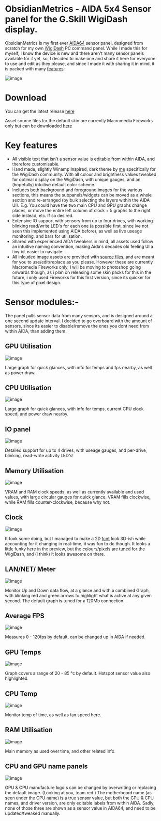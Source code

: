 # ObsidianMetrics  - AIDA 5x4 Sensor panel for the G.Skill WigiDash display.

ObsidianMetrics is my first ever [AIDA64](https://www.aida64.com/products) sensor panel, designed from scratch for my own [WigiDash](https://www.gskill.com/product/412/415/1702982997/WigiDash) PC command panel. While I made this for myself, I know the device is new and there aren't many sensor panels available for it yet, so, I decided to make one and share it here for everyone to use and edit as they please, and since I made it with sharing it in mind, it is packed with many [features](https://github.com/Infinite-Patience/Aida64-Panels/blob/main/README.md#key-features):

![image](https://github.com/Infinite-Patience/Aida64-Panels/assets/157330778/f34022c0-26e5-4f9f-bb1e-e3acbdfda9fa)


# Download

 

You can get the latest release [here](https://github.com/Infinite-Patience/Aida64-Panels/releases/tag/ObsidianMetrics_v1.0)

Asset source files for the default skin are currently Macromedia Fireworks only but can be downloaded [here](https://github.com/Infinite-Patience/Aida64-Panels/releases/tag/ObsidianMetrics_Fireworks_PNG_Sources_v1.0)

# Key features

- All visible text that isn't a sensor value is editable from within AIDA, and therefore customisable.
- Hand made, slightly Winamp Inspired, dark theme by [me](https://www.deviantart.com/hameed) specifically for the WigiDash community. With all colour and brightness values tweaked for optimal display on the WigiDash, with unique gauges, and an (hopefully) intuitive default color scheme.
- Includes both background and foreground images for the various sections, this means the subpanels/widgets can be moved as a whole section and re-arranged (by bulk selecting the layers within the AIDA UI). E.g. You could have the two main CPU and GPU graphs change places, or move the entire left column of clock + 5 graphs to the right side instead, etc. If so desired.
- Extensive IO support with sensors from up to four drives, with working blinking read/write LED's for each one (a possible first, since ive not seen this implemented using AIDA before), as well as live useage monitoring, and bars for utilisation.
- Shared with experienced AIDA tweakers in mind, all assets used follow an intuitive naming convention, making Aida's decades old feeling UI a tiny bit easier to navigate.
- All inlcuded image assets are provided with [source files](https://github.com/Infinite-Patience/Aida64-Panels/releases/tag/ObsidianMetrics_Fireworks_PNG_Sources_v1.0), and are meant for you to use/edit/replace as you please. However these are currently Macromedia Fireworks only, I will be moving to photoshop going onwards though, as i plan on releasing some skin packs for this in the future, i only used Fireworks for this first version, since its quicker for this type of pixel design.

# Sensor modules:-
The panel pulls sensor data from many sensors, and is designed around a one second update interval. I decided to go overboard with the amount of sensors, since its easier to disable/remove the ones you dont need from within AIDA, than adding them.

## GPU Utilisation

![image](https://github.com/Infinite-Patience/AIDA64-Panels/assets/157330778/65511fc7-3f11-4704-9e5a-39650250e9ed)

Large graph for quick glances, with info for temps and fps nearby, as well as power draw.


## CPU Utilisation

![image](https://github.com/Infinite-Patience/AIDA64-Panels/assets/157330778/c8fb7411-893a-4b52-97ea-ba6a8de89af9)

Large graph for quick glances, with info for temps, current CPU clock speed, and power draw nearby.

## IO panel

![image](https://github.com/Infinite-Patience/AIDA64-Panels/assets/157330778/1306278a-7497-471f-b6ef-cd00cb5539c1)


Detailed support for up to 4 drives, with useage gauges, and per-drive, blinking, read-write activity LED's!

## Memory Utilisation

![image](https://github.com/Infinite-Patience/AIDA64-Panels/assets/157330778/1b512826-2d8e-4128-b0a1-4116aba0d4c8)

VRAM and RAM clock speeds, as well as currently available and used values, with large circular gauges for quick glance.
VRAM fills clockwise, while RAM fills counter-clockwise, because why not.

## Clock

![image](https://github.com/Infinite-Patience/AIDA64-Panels/assets/157330778/ecf8d01f-afea-42cd-90d7-36bb20e4fc98)

It took some doing, but I managed to make a 2D [font](https://www.dafont.com/digital-7.font) look 3D-ish while accounting for it changing in real-time, it was fun to do though. 
It looks a little funky here in the preview, but the colours/pixels are tuned for the WigiDash, and (i think) it looks awesome on there.


## LAN/NET/ Meter

![image](https://github.com/Infinite-Patience/AIDA64-Panels/assets/157330778/0e50b8c1-c596-4f5a-b75a-966009b3b134)

Monitor Up and Down data flow, at a glance and with a combined Graph, with blinking red and green arrows to highlight what is active at any given second.
The default graph is tuned for a 120Mb connection.

## Average FPS

![image](https://github.com/Infinite-Patience/AIDA64-Panels/assets/157330778/deb9a20a-61b5-45c9-b988-38d588a3687b)

Measures 0 - 120fps by default, can be changed up in AIDA if needed.


## GPU Temps

![image](https://github.com/Infinite-Patience/AIDA64-Panels/assets/157330778/5a578cdd-8113-4d64-98c3-31bead58da4f)

Graph covers a range of 20 - 85 °c by default. Hotspot sensor value also highlighted.


## CPU Temp

![image](https://github.com/Infinite-Patience/AIDA64-Panels/assets/157330778/b9b1a19a-0488-441f-ac1a-8d6e715a6907)

Monitor temp of time, as well as fan speed here.


## RAM Utilisation

![image](https://github.com/Infinite-Patience/AIDA64-Panels/assets/157330778/3baf7d52-6ae7-4290-ab7a-76f3780a2f43)

Main memory as used over time, and other related info.


## CPU and GPU name panels

![image](https://github.com/Infinite-Patience/AIDA64-Panels/assets/157330778/6b206993-b5bf-456a-aad3-59e23853414b)

GPU & CPU manufacture logo's can be changed by overwriting or replacing the default image. (Looking at you, team red.)
The motherboard name (as seen under the CPU name) is a true sensor value, but both the GPU & CPU names, and driver version, are only editable labels from within AIDA.
Sadly, none of those three are shown as a sensor value in AIDA64, and need to be updated/tweaked manually.



